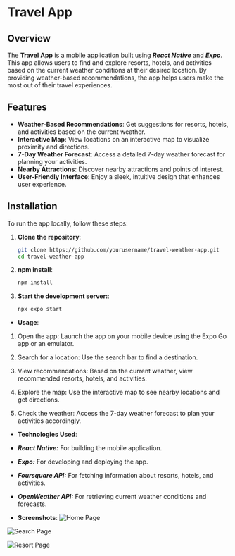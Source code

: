 # Travel App

## Overview
The **Travel App** is a mobile application built using ***React Native*** and ***Expo***. This app allows users to find and explore resorts, hotels, and activities based on the current weather conditions at their desired location. By providing weather-based recommendations, the app helps users make the most out of their travel experiences.

## Features
- **Weather-Based Recommendations**: Get suggestions for resorts, hotels, and activities based on the current weather.
- **Interactive Map**: View locations on an interactive map to visualize proximity and directions.
- **7-Day Weather Forecast**: Access a detailed 7-day weather forecast for planning your activities.
- **Nearby Attractions**: Discover nearby attractions and points of interest.
- **User-Friendly Interface**: Enjoy a sleek, intuitive design that enhances user experience.

## Installation
To run the app locally, follow these steps:

1. **Clone the repository**:
   ```bash
   git clone https://github.com/yourusername/travel-weather-app.git
   cd travel-weather-app

1. **npm install**:
   ```bash
   npm install

1. **Start the development server:**:
   ```bash
   npx expo start


- **Usage**: 
1. Open the app: Launch the app on your mobile device using the Expo Go app or an emulator.

2. Search for a location: Use the search bar to find a destination.

3. View recommendations: Based on the current weather, view recommended resorts, hotels, and activities.

4. Explore the map: Use the interactive map to see nearby locations and get directions.

5. Check the weather: Access the 7-day weather forecast to plan your activities accordingly.


- **Technologies Used**:

- ***React Native:*** For building the mobile application.

- ***Expo:*** For developing and deploying the app.

- ***Foursquare API:*** For fetching information about resorts, hotels, and activities.

- ***OpenWeather API:*** For retrieving current weather conditions and forecasts.


- **Screenshots**:
![Home Page](assets/Images/HomePage.png)


![Search Page](assets/Images/Search.png)


![Resort Page](assets/Images/Resort.png)


